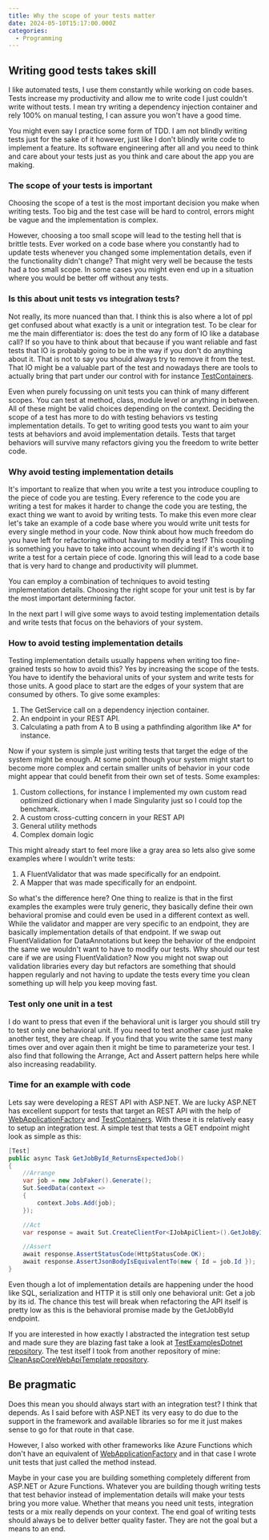 ```yaml
---
title: Why the scope of your tests matter
date: 2024-05-10T15:17:00.000Z
categories:
  - Programming
---
```


## Writing good tests takes skill
I like automated tests, I use them constantly while working on code bases. Tests increase my productivity and allow me to write code I just couldn't write without tests. I mean try writing a dependency injection container and rely 100% on manual testing, I can assure you won't have a good time.

You might even say I practice some form of TDD. I am not blindly writing tests just for the sake of it however, just like I don't blindly write code to implement a feature. Its software engineering after all and you need to think and care about your tests just as you think and care about the app you are making.

### The scope of your tests is important
Choosing the scope of a test is the most important decision you make when writing tests. Too big and the test case will be hard to control, errors might be vague and the implementation is complex.

However, choosing a too small scope will lead to the testing hell that is brittle tests. Ever worked on a code base where you constantly had to update tests whenever you changed some implementation details, even if the functionality didn't change? That might very well be because the tests had a too small scope. In some cases you might even end up in a situation where you would be better off without any tests.

### Is this about unit tests vs integration tests?
Not really, its more nuanced than that. I think this is also where a lot of ppl get confused about what exactly is a unit or integration test. To be clear for me the main differentiator is: does the test do any form of IO like a database call? If so you have to think about that because if you want reliable and fast tests that IO is probably going to be in the way if you don't do anything about it. That is not to say you should always try to remove it from the test. That IO might be a valuable part of the test and nowadays there are tools to actually bring that part under our control with for instance [TestContainers](https://testcontainers.com/).

Even when purely focussing on unit tests you can think of many different scopes. You can test at method, class, module level or anything in between. All of these might be valid choices depending on the context. Deciding the scope of a test has more to do with testing behaviors vs testing implementation details. To get to writing good tests you want to aim your tests at behaviors and avoid implementation details. Tests that target behaviors will survive many refactors giving you the freedom to write better code.

### Why avoid testing implementation details
It's important to realize that when you write a test you introduce coupling to the piece of code you are testing. Every reference to the code you are writing a test for makes it harder to change the code you are testing, the exact thing we want to avoid by writing tests.
To make this even more clear let's take an example of a code base where you would write unit tests for every single method in your code. Now think about how much freedom do you have left for refactoring without having to modify a test? This coupling is something you have to take into account when deciding if it's worth it to write a test for a certain piece of code. Ignoring this will lead to a code base that is very hard to change and productivity will plummet.

You can employ a combination of techniques to avoid testing implementation details. Choosing the right scope for your unit test is by far the most important determining factor.

In the next part I will give some ways to avoid testing implementation details and write tests that focus on the behaviors of your system.

### How to avoid testing implementation details
Testing implementation details usually happens when writing too fine-grained tests so how to avoid this? Yes by increasing the scope of the tests. You have to identify the behavioral units of your system and write tests for those units. A good place to start are the edges of your system that are consumed by others. To give some examples:
1. The GetService call on a dependency injection container.
2. An endpoint in your REST API.
3. Calculating a path from A to B using a pathfinding algorithm like A* for instance.

Now if your system is simple just writing tests that target the edge of the system might be enough. At some point though your system might start to become more complex and certain smaller units of behavior in your code might appear that could benefit from their own set of tests. Some examples:
1. Custom collections, for instance I implemented my own custom read optimized dictionary when I made Singularity just so I could top the benchmark.
2. A custom cross-cutting concern in your REST API
3. General utility methods
4. Complex domain logic

This might already start to feel more like a gray area so lets also give some examples where I wouldn't write tests:
1. A FluentValidator that was made specifically for an endpoint.
2. A Mapper that was made specifically for an endpoint.

So what's the difference here? One thing to realize is that in the first examples the examples were truly generic, they basically define their own behavioral promise and could even be used in a different context as well. While the validator and mapper are very specific to an endpoint, they are basically implementation details of that endpoint. If we swap out FluentValidation for DataAnnotations but keep the behavior of the endpoint the same we wouldn't want to have to modify our tests. Why should our test care if we are using FluentValidation? Now you might not swap out validation libraries every day but refactors are something that should happen regularly and not having to update the tests every time you clean something up will help you keep moving fast.

### Test only one unit in a test
I do want to press that even if the behavioral unit is larger you should still try to test only one behavioral unit. If you need to test another case just make another test, they are cheap. If you find that you write the same test many times over and over again then it might be time to parameterize your test. I also find that following the Arrange, Act and Assert pattern helps here while also increasing readability.

### Time for an example with code
Lets say were developing a REST API with ASP.NET. We are lucky ASP.NET has excellent support for tests that target an REST API with the help of [WebApplicationFactory](https://learn.microsoft.com/en-us/aspnet/core/test/integration-tests) and [TestContainers](https://testcontainers.com/). With these it is relatively easy to setup an integration test. A simple test that tests a GET endpoint might look as simple as this:
```cs
[Test]
public async Task GetJobById_ReturnsExpectedJob()
{
    //Arrange
    var job = new JobFaker().Generate();
    Sut.SeedData(context =>
    {
        context.Jobs.Add(job);
    });

    //Act
    var response = await Sut.CreateClientFor<IJobApiClient>().GetJobById(job.Id);

    //Assert
    await response.AssertStatusCode(HttpStatusCode.OK);
    await response.AssertJsonBodyIsEquivalentTo(new { Id = job.Id });
}
```

Even though a lot of implementation details are happening under the hood like SQL, serialization and HTTP it is still only one behavioral unit: Get a job by its id. The chance this test will break when refactoring the API itself is pretty low as this is the behavioral promise made by the GetJobById endpoint.

If you are interested in how exactly I abstracted the integration test setup and made sure they are blazing fast take a look at [TestExamplesDotnet repository](https://github.com/Barsonax/TestExamplesDotnet). The test itself I took from another repository of mine: [CleanAspCoreWebApiTemplate repository](https://github.com/Barsonax/CleanAspCoreWebApiTemplate).

## Be pragmatic
Does this mean you should always start with an integration test? I think that depends. As I said before with ASP.NET its very easy to do due to the support in the framework and available libraries so for me it just makes sense to go for that route in that case.

However, I also worked with other frameworks like Azure Functions which don't have an equivalent of [WebApplicationFactory](https://learn.microsoft.com/en-us/aspnet/core/test/integration-tests) and in that case I wrote unit tests that just called the method instead.

Maybe in your case you are building something completely different from ASP.NET or Azure Functions. Whatever you are building though writing tests that test behavior instead of implementation details will make your tests bring you more value. Whether that means you need unit tests, integration tests or a mix really depends on your context. The end goal of writing tests should always be to deliver better quality faster. They are not the goal but a means to an end.
